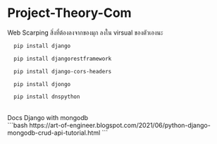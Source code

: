 # Project-Theory-Com
Web Scarping
สิ่งที่ต้องลงจากของมุก ลงใน virsual ของตัวเองนะ
```bash
  pip install django
```
```bash
  pip install djangorestframework
```
```bash
  pip install django-cors-headers
```
```bash
  pip install djongo
```
```bash
  pip install dnspython
```
<br>
Docs Django with mongodb
<br>
```bash
  https://art-of-engineer.blogspot.com/2021/06/python-django-mongodb-crud-api-tutorial.html
```






